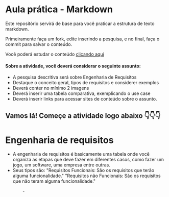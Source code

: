 # Aula prática - Markdown

Este repositório servirá de base para você praticar a estrutura de texto markdown. 

Primeiramente faça um fork, edite inserindo a pesquisa, e no final, faça o commit para salvar o conteúdo.

Você poderá estudar o conteúdo [clicando aqui](https://docs.pipz.com/central-de-ajuda/learning-center/guia-basico-de-markdown#open)

#### Sobre a atividade, você deverá considerar o seguinte assunto:

- A pesquisa descritiva será sobre Engenharia de Requisitos
- Destaque o conceito geral, tipos de requisitos e considerer exemplos
- Deverá conter no mínimo 2 imagens
- Deverá inserir uma tabela comparativa, exemplicando o use case
- Deverá inserir links para acessar sites de conteúdo sobre o assunto.


## Vamos lá! Começe a atividade logo abaixo 👇👇👇

# Engenharia de requisitos

- A engenharia de requisitos é basicamente uma tabela onde você organiza as etapas que deve fazer em diferentes casos, como fazer um jogo, um software, uma empresa entre outras.
- Seus tipos são: "Requisitos Funcionais: São os requisitos que terão alguma funcionalidade." "Requisitos não Funcionais: São os requisitos que não teram alguma funcionalidade."

<img scr="https://blog-static.infra.grancursosonline.com.br/wp-content/uploads/2020/03/10121622/inni.png" width="50px">
- 
